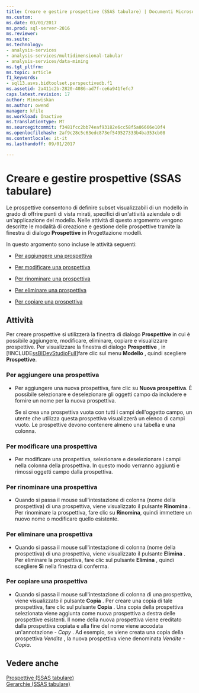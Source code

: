 ```yaml
---
title: Creare e gestire prospettive (SSAS tabulare) | Documenti Microsoft
ms.custom: 
ms.date: 03/01/2017
ms.prod: sql-server-2016
ms.reviewer: 
ms.suite: 
ms.technology:
- analysis-services
- analysis-services/multidimensional-tabular
- analysis-services/data-mining
ms.tgt_pltfrm: 
ms.topic: article
f1_keywords:
- sql13.asvs.bidtoolset.perspectivedb.f1
ms.assetid: 2a411c2b-2820-4086-ad7f-ce6a941fefc7
caps.latest.revision: 17
author: Minewiskan
ms.author: owend
manager: kfile
ms.workload: Inactive
ms.translationtype: MT
ms.sourcegitcommit: f3481fcc2bb74eaf93182e6cc58f5a06666e10f4
ms.openlocfilehash: 2af9c28c5c63edc873ef549527333b4ba353cb08
ms.contentlocale: it-it
ms.lasthandoff: 09/01/2017

---
```

# <a name="create-and-manage-perspectives-ssas-tabular"></a>Creare e gestire prospettive (SSAS tabulare)
  Le prospettive consentono di definire subset visualizzabili di un modello in grado di offrire punti di vista mirati, specifici di un'attività aziendale o di un'applicazione del modello. Nelle attività di questo argomento vengono descritte le modalità di creazione e gestione delle prospettive tramite la finestra di dialogo **Prospettive** in Progettazione modelli.  
  
 In questo argomento sono incluse le attività seguenti:  
  
-   [Per aggiungere una prospettiva](#bkmk_add)  
  
-   [Per modificare una prospettiva](#bkmk_edit)  
  
-   [Per rinominare una prospettiva](#bkmk_rename)  
  
-   [Per eliminare una prospettiva](#bkmk_delete)  
  
-   [Per copiare una prospettiva](#bkmk_copy)  
  
## <a name="tasks"></a>Attività  
 Per creare prospettive si utilizzerà la finestra di dialogo **Prospettive** in cui è possibile aggiungere, modificare, eliminare, copiare e visualizzare prospettive. Per visualizzare la finestra di dialogo **Prospettive** , in [!INCLUDE[ssBIDevStudioFull](../../includes/ssbidevstudiofull-md.md)]fare clic sul menu **Modello** , quindi scegliere **Prospettive**.  
  
###  <a name="bkmk_add"></a> Per aggiungere una prospettiva  
  
-   Per aggiungere una nuova prospettiva, fare clic su **Nuova prospettiva**. È possibile selezionare e deselezionare gli oggetti campo da includere e fornire un nome per la nuova prospettiva.  
  
     Se si crea una prospettiva vuota con tutti i campi dell'oggetto campo, un utente che utilizza questa prospettiva visualizzerà un elenco di campi vuoto. Le prospettive devono contenere almeno una tabella e una colonna.  
  
###  <a name="bkmk_edit"></a> Per modificare una prospettiva  
  
-   Per modificare una prospettiva, selezionare e deselezionare i campi nella colonna della prospettiva. In questo modo verranno aggiunti e rimossi oggetti campo dalla prospettiva.  
  
###  <a name="bkmk_rename"></a> Per rinominare una prospettiva  
  
-   Quando si passa il mouse sull'intestazione di colonna (nome della prospettiva) di una prospettiva, viene visualizzato il pulsante **Rinomina** . Per rinominare la prospettiva, fare clic su **Rinomina**, quindi immettere un nuovo nome o modificare quello esistente.  
  
###  <a name="bkmk_delete"></a> Per eliminare una prospettiva  
  
-   Quando si passa il mouse sull'intestazione di colonna (nome della prospettiva) di una prospettiva, viene visualizzato il pulsante **Elimina** . Per eliminare la prospettiva, fare clic sul pulsante **Elimina** , quindi scegliere **Sì** nella finestra di conferma.  
  
###  <a name="bkmk_copy"></a> Per copiare una prospettiva  
  
-   Quando si passa il mouse sull'intestazione di colonna di una prospettiva, viene visualizzato il pulsante **Copia** . Per creare una copia di tale prospettiva, fare clic sul pulsante **Copia** . Una copia della prospettiva selezionata viene aggiunta come nuova prospettiva a destra delle prospettive esistenti. Il nome della nuova prospettiva viene ereditato dalla prospettiva copiata e alla fine del nome viene accodata un'annotazione *- Copy* . Ad esempio, se viene creata una copia della prospettiva *Vendite* , la nuova prospettiva viene denominata *Vendite - Copia*.  
  
## <a name="see-also"></a>Vedere anche  
 [Prospettive &#40;SSAS tabulare&#41;](../../analysis-services/tabular-models/perspectives-ssas-tabular.md)   
 [Gerarchie &#40;SSAS tabulare&#41;](../../analysis-services/tabular-models/hierarchies-ssas-tabular.md)  
  
  


